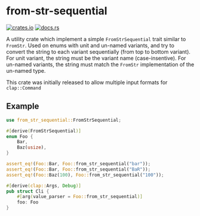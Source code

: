 # from-str-sequential

[![crates.io](https://img.shields.io/crates/v/from-str-sequential.svg)](https://crates.io/crates/from-str-sequential)
[![docs.rs](https://docs.rs/from-str-sequential/badge.svg)](https://docs.rs/from-str-sequential)

A utility crate which implement a simple `FromStrSequential` trait similar to `FromStr`. Used on enums with unit and un-named variants, and try to convert the string to each variant sequentially (from top to bottom variant). For unit variant,
the string must be the variant name (case-insentive). For un-named variants, the string must match the `FromStr` implementation of the un-named type.

This crate was initially released to allow multiple input formats for `clap::Command`

## Example

```rust
use from_str_sequential::FromStrSequential;

#[derive(FromStrSequential)]
enum Foo {
	Bar,
	Baz(usize),
}

assert_eq!(Foo::Bar, Foo::from_str_sequential("bar"));
assert_eq!(Foo::Bar, Foo::from_str_sequential("BaR"));
assert_eq!(Foo::Baz(100), Foo::from_str_sequential("100"));

#[derive(clap::Args, Debug)]
pub struct Cli {
    #[arg(value_parser = Foo::from_str_sequential)]
    foo: Foo
}
```
